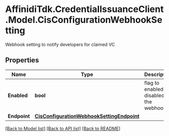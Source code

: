 # AffinidiTdk.CredentialIssuanceClient.Model.CisConfigurationWebhookSetting
Webhook setting to notify developers for claimed VC

## Properties

Name | Type | Description | Notes
------------ | ------------- | ------------- | -------------
**Enabled** | **bool** | flag to enabled or disabled the webhook | [default to false]
**Endpoint** | [**CisConfigurationWebhookSettingEndpoint**](CisConfigurationWebhookSettingEndpoint.md) |  | [optional] 

[[Back to Model list]](../README.md#documentation-for-models) [[Back to API list]](../README.md#documentation-for-api-endpoints) [[Back to README]](../README.md)


